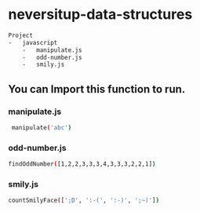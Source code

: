# neversitup-data-structures
```bash
Project
-	javascript
	-	manipulate.js
	-	odd-number.js
	-	smily.js
```

## You can Import this function to run.

### manipulate.js
```bash
 manipulate('abc')
```

### odd-number.js
```bash
findOddNumber([1,2,2,3,3,3,4,3,3,3,2,2,1])
```

###  smily.js
```bash
countSmilyFace([';D', ':-(', ':-)', ';~)'])
```
